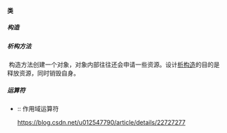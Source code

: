 ####	类

#####	构造

#####	析构方法

​		构造方法创建一个对象，对象内部往往还会申请一些资源。设计[析构造](https://www.cnblogs.com/nzbbody/p/3436053.html)的目的是 释放资源，同时销毁自身。

#####	运算符

- :: 作用域运算符

  https://blog.csdn.net/u012547790/article/details/22727277

